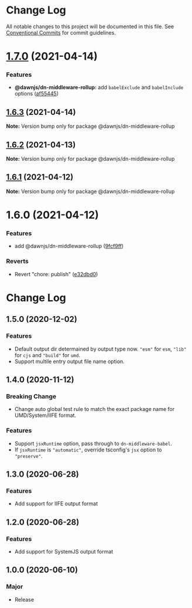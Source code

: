 # Change Log

All notable changes to this project will be documented in this file.
See [Conventional Commits](https://conventionalcommits.org) for commit guidelines.

# [1.7.0](https://github.com/alibaba/dawn/compare/@dawnjs/dn-middleware-rollup@1.6.3...@dawnjs/dn-middleware-rollup@1.7.0) (2021-04-14)


### Features

* **@dawnjs/dn-middleware-rollup:** add `babelExclude` and `babelInclude` options ([af55445](https://github.com/alibaba/dawn/commit/af5544594b0ca4519b76b4387ad6928ac61d0744))





## [1.6.3](https://github.com/alibaba/dawn/compare/@dawnjs/dn-middleware-rollup@1.6.2...@dawnjs/dn-middleware-rollup@1.6.3) (2021-04-14)

**Note:** Version bump only for package @dawnjs/dn-middleware-rollup





## [1.6.2](https://github.com/alibaba/dawn/compare/@dawnjs/dn-middleware-rollup@1.6.1...@dawnjs/dn-middleware-rollup@1.6.2) (2021-04-13)

**Note:** Version bump only for package @dawnjs/dn-middleware-rollup





## [1.6.1](https://github.com/alibaba/dawn/compare/@dawnjs/dn-middleware-rollup@1.6.0...@dawnjs/dn-middleware-rollup@1.6.1) (2021-04-12)

**Note:** Version bump only for package @dawnjs/dn-middleware-rollup





# 1.6.0 (2021-04-12)


### Features

* add @dawnjs/dn-middleware-rollup ([9fcf9ff](https://github.com/alibaba/dawn/commit/9fcf9ffa269a8c1fe5c8744ab92e693f30fd98f2))


### Reverts

* Revert "chore: publish" ([e32dbd0](https://github.com/alibaba/dawn/commit/e32dbd0d9aa3f3b76e6e707504840c1b7e8c0705))





# Change Log

## 1.5.0 (2020-12-02)

### Features

- Default output dir determained by output type now. `"esm"` for `esm`, `"lib"` for `cjs` and `"build"` for `umd`.
- Support multile entry output file name option.

## 1.4.0 (2020-11-12)

### Breaking Change

- Change auto global test rule to match the exact package name for UMD/System/IIFE format.

### Features

- Support `jsxRuntime` option, pass through to `dn-middleware-babel`.
- If `jsxRuntime` is `"automatic"`, override tsconfig's `jsx` option to `"preserve"`.

## 1.3.0 (2020-06-28)

### Features

- Add support for IIFE output format

## 1.2.0 (2020-06-28)

### Features

- Add support for SystemJS output format

## 1.0.0 (2020-06-10)

### Major

- Release
